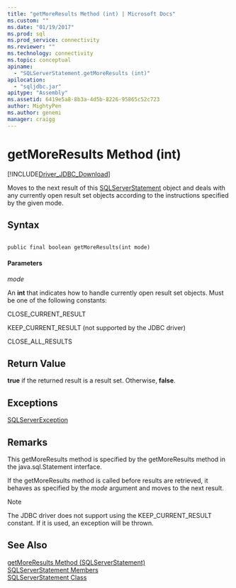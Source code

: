 ```yaml
---
title: "getMoreResults Method (int) | Microsoft Docs"
ms.custom: ""
ms.date: "01/19/2017"
ms.prod: sql
ms.prod_service: connectivity
ms.reviewer: ""
ms.technology: connectivity
ms.topic: conceptual
apiname: 
  - "SQLServerStatement.getMoreResults (int)"
apilocation: 
  - "sqljdbc.jar"
apitype: "Assembly"
ms.assetid: 6419e5a8-8b3a-4d5b-8226-95865c52c723
author: MightyPen
ms.author: genemi
manager: craigg
---
```

# getMoreResults Method (int)
[!INCLUDE[Driver_JDBC_Download](../../../includes/driver_jdbc_download.md)]

  Moves to the next result of this [SQLServerStatement](../../../connect/jdbc/reference/sqlserverstatement-class.md) object and deals with any currently open result set objects according to the instructions specified by the given mode.  
  
## Syntax  
  
```  
  
public final boolean getMoreResults(int mode)  
```  
  
#### Parameters  
 *mode*  
  
 An **int** that indicates how to handle currently open result set objects. Must be one of the following constants:  
  
 CLOSE_CURRENT_RESULT  
  
 KEEP_CURRENT_RESULT (not supported by the JDBC driver)  
  
 CLOSE_ALL_RESULTS  
  
## Return Value  
 **true** if the returned result is a result set. Otherwise, **false**.  
  
## Exceptions  
 [SQLServerException](../../../connect/jdbc/reference/sqlserverexception-class.md)  
  
## Remarks  
 This getMoreResults method is specified by the getMoreResults method in the java.sql.Statement interface.  
  
 If the getMoreResults method is called before results are retrieved, it behaves as specified by the *mode* argument and moves to the next result.  
  
> [!NOTE]  
>  The JDBC driver does not support using the KEEP_CURRENT_RESULT constant. If it is used, an exception will be thrown.  
  
## See Also  
 [getMoreResults Method &#40;SQLServerStatement&#41;](../../../connect/jdbc/reference/getmoreresults-method-sqlserverstatement.md)   
 [SQLServerStatement Members](../../../connect/jdbc/reference/sqlserverstatement-members.md)   
 [SQLServerStatement Class](../../../connect/jdbc/reference/sqlserverstatement-class.md)  
  
  
